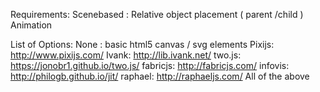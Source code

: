 Requirements:
Scenebased : Relative object placement ( parent /child )
Animation

List of Options:
None : basic html5 canvas / svg elements
Pixijs: http://www.pixijs.com/
Ivank: http://lib.ivank.net/
two.js: https://jonobr1.github.io/two.js/
fabricjs:  http://fabricjs.com/
infovis: http://philogb.github.io/jit/
raphael: http://raphaeljs.com/
All of the above
